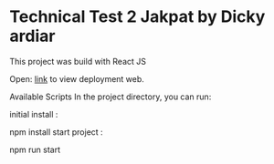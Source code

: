 # Technical Test 2 Jakpat by Dicky ardiar

This project was build with React JS

Open: [link](https://jackpat-we-app.vercel.app/) to view deployment web.

Available Scripts
In the project directory, you can run:

initial install :

npm install
start project :

npm run start
